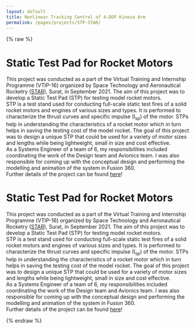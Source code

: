 ```yaml
---
layout: default
title: Nonlinear Tracking Control of 4-DOF Kinova Arm
permalink: /pages/projects/STP-STAR/
---
```

{% raw %}
<!-- paste the body from STP-STAR.html here -->
<div class="content_desktop">
    <div class="projects">
        <h1>Static Test Pad for Rocket Motors</h1>
        <p>
            This project was conducted as a part of the Virtual Training and Internship Programme (VTIP-16) organized by Space Technology and Aeronautical 
            Rocketry (<a href="https://starlabsurat.com/">STAR</a>), Surat, in September 2021. The aim of this project was to develop a Static Test Pad (STP) for testing model 
            rocket motors.<br>
            STP is a test stand used for conducting full-scale static test fires of a solid rocket motors and engines of various sizes and types. It is performed to characterize 
            the thrust curves and specific impulse (I<sub>sp</sub>) of the motor. STPs help in understanding the characteristics of a rocket motor which in turn helps in saving the testing
            cost of the model rocket. The goal of this project was to design a unique STP that could be used for a variety of motor sizes and lengths while being lightweight, 
            small in size and cost effective.<br>
            As a Systems Engineer of a team of 6, my responsibilities included coordinating the work of the Design team and Avionics team. I was also responsible for coming up with the 
            conceptual design and performing the modelling and animation of the system in Fusion 360.<br>
            Further details of the project can be found <a href="https://www.researchgate.net/publication/357554998_Internship_Report_on_STATIC_TEST_PAD_FOR_ROCKET_MOTOR_At_STAR_-_Space_Technology_and_Aeronautical_Rocketry">here</a>!
        </p>
    </div>
    <!-- <div class="project-photo">
        <img src="assets/NPR-STAR.png">
    </div> -->
</div>
<!-- Page content for mobile-->
<div class="content_mobile">
    <div class="projects_mobile">
        <h1>Static Test Pad for Rocket Motors</h1>
        <p>
            This project was conducted as a part of the Virtual Training and Internship Programme (VTIP-16) organized by Space Technology and Aeronautical 
            Rocketry (<a href="https://starlabsurat.com/">STAR</a>), Surat, in September 2021. The aim of this project was to develop a Static Test Pad (STP) for testing model 
            rocket motors.<br>
            STP is a test stand used for conducting full-scale static test fires of a solid rocket motors and engines of various sizes and types. It is performed to characterize 
            the thrust curves and specific impulse (I<sub>sp</sub>) of the motor. STPs help in understanding the characteristics of a rocket motor which in turn helps in saving the testing
            cost of the model rocket. The goal of this project was to design a unique STP that could be used for a variety of motor sizes and lengths while being lightweight, 
            small in size and cost effective.<br>
            As a Systems Engineer of a team of 6, my responsibilities included coordinating the work of the Design team and Avionics team. I was also responsible for coming up with the 
            conceptual design and performing the modelling and animation of the system in Fusion 360.<br>
            Further details of the project can be found <a href="https://www.researchgate.net/publication/357554998_Internship_Report_on_STATIC_TEST_PAD_FOR_ROCKET_MOTOR_At_STAR_-_Space_Technology_and_Aeronautical_Rocketry">here</a>!
        </p>
    </div>
    <!-- <div class="project-photo">
        <img src="assets/NPR-STAR.png">
    </div> -->
</div>
{% endraw %}